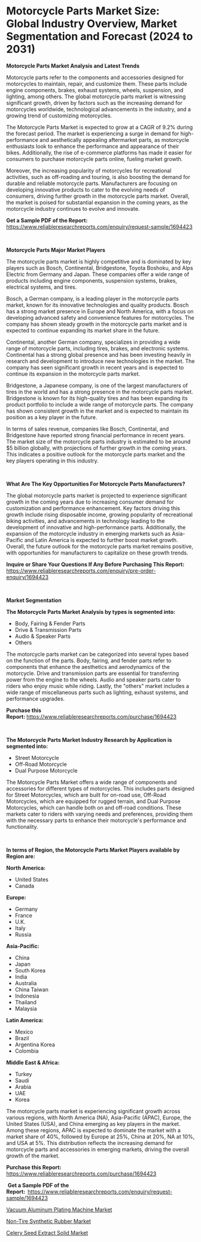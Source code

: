 <p><h1>Motorcycle Parts Market Size: Global Industry Overview, Market Segmentation and Forecast (2024 to 2031)</h1></p><p><strong>Motorcycle Parts Market Analysis and Latest Trends</strong></p>
<p><p>Motorcycle parts refer to the components and accessories designed for motorcycles to maintain, repair, and customize them. These parts include engine components, brakes, exhaust systems, wheels, suspension, and lighting, among others. The global motorcycle parts market is witnessing significant growth, driven by factors such as the increasing demand for motorcycles worldwide, technological advancements in the industry, and a growing trend of customizing motorcycles.</p><p>The Motorcycle Parts Market is expected to grow at a CAGR of 9.2% during the forecast period. The market is experiencing a surge in demand for high-performance and aesthetically appealing aftermarket parts, as motorcycle enthusiasts look to enhance the performance and appearance of their bikes. Additionally, the rise of e-commerce platforms has made it easier for consumers to purchase motorcycle parts online, fueling market growth.</p><p>Moreover, the increasing popularity of motorcycles for recreational activities, such as off-roading and touring, is also boosting the demand for durable and reliable motorcycle parts. Manufacturers are focusing on developing innovative products to cater to the evolving needs of consumers, driving further growth in the motorcycle parts market. Overall, the market is poised for substantial expansion in the coming years, as the motorcycle industry continues to evolve and innovate.</p></p>
<p><strong>Get a Sample PDF of the Report:&nbsp;</strong> <a href="https://www.reliableresearchreports.com/enquiry/request-sample/1694423">https://www.reliableresearchreports.com/enquiry/request-sample/1694423</a></p>
<p>&nbsp;</p>
<p><strong>Motorcycle Parts Major Market Players</strong></p>
<p><p>The motorcycle parts market is highly competitive and is dominated by key players such as Bosch, Continental, Bridgestone, Toyota Boshoku, and Alps Electric from Germany and Japan. These companies offer a wide range of products including engine components, suspension systems, brakes, electrical systems, and tires.</p><p>Bosch, a German company, is a leading player in the motorcycle parts market, known for its innovative technologies and quality products. Bosch has a strong market presence in Europe and North America, with a focus on developing advanced safety and convenience features for motorcycles. The company has shown steady growth in the motorcycle parts market and is expected to continue expanding its market share in the future.</p><p>Continental, another German company, specializes in providing a wide range of motorcycle parts, including tires, brakes, and electronic systems. Continental has a strong global presence and has been investing heavily in research and development to introduce new technologies in the market. The company has seen significant growth in recent years and is expected to continue its expansion in the motorcycle parts market.</p><p>Bridgestone, a Japanese company, is one of the largest manufacturers of tires in the world and has a strong presence in the motorcycle parts market. Bridgestone is known for its high-quality tires and has been expanding its product portfolio to include a wide range of motorcycle parts. The company has shown consistent growth in the market and is expected to maintain its position as a key player in the future.</p><p>In terms of sales revenue, companies like Bosch, Continental, and Bridgestone have reported strong financial performance in recent years. The market size of the motorcycle parts industry is estimated to be around $5 billion globally, with projections of further growth in the coming years. This indicates a positive outlook for the motorcycle parts market and the key players operating in this industry.</p></p>
<p>&nbsp;</p>
<p><strong>What Are The Key Opportunities For Motorcycle Parts Manufacturers?</strong></p>
<p><p>The global motorcycle parts market is projected to experience significant growth in the coming years due to increasing consumer demand for customization and performance enhancement. Key factors driving this growth include rising disposable income, growing popularity of recreational biking activities, and advancements in technology leading to the development of innovative and high-performance parts. Additionally, the expansion of the motorcycle industry in emerging markets such as Asia-Pacific and Latin America is expected to further boost market growth. Overall, the future outlook for the motorcycle parts market remains positive, with opportunities for manufacturers to capitalize on these growth trends.</p></p>
<p><strong>Inquire or Share Your Questions If Any Before Purchasing This Report:</strong> <a href="https://www.reliableresearchreports.com/enquiry/pre-order-enquiry/1694423">https://www.reliableresearchreports.com/enquiry/pre-order-enquiry/1694423</a></p>
<p>&nbsp;</p>
<p><strong>Market Segmentation</strong></p>
<p><strong>The Motorcycle Parts Market Analysis by types is segmented into:</strong></p>
<p><ul><li>Body, Fairing & Fender Parts</li><li>Drive & Transmission Parts</li><li>Audio & Speaker Parts</li><li>Others</li></ul></p>
<p><p>The motorcycle parts market can be categorized into several types based on the function of the parts. Body, fairing, and fender parts refer to components that enhance the aesthetics and aerodynamics of the motorcycle. Drive and transmission parts are essential for transferring power from the engine to the wheels. Audio and speaker parts cater to riders who enjoy music while riding. Lastly, the "others" market includes a wide range of miscellaneous parts such as lighting, exhaust systems, and performance upgrades.</p></p>
<p><strong>Purchase this Report:&nbsp;</strong><a href="https://www.reliableresearchreports.com/purchase/1694423">https://www.reliableresearchreports.com/purchase/1694423</a></p>
<p>&nbsp;</p>
<p><strong>The Motorcycle Parts Market Industry Research by Application is segmented into:</strong></p>
<p><ul><li>Street Motorcycle</li><li>Off-Road Motorcycle</li><li>Dual Purpose Motorcycle</li></ul></p>
<p><p>The Motorcycle Parts Market offers a wide range of components and accessories for different types of motorcycles. This includes parts designed for Street Motorcycles, which are built for on-road use, Off-Road Motorcycles, which are equipped for rugged terrain, and Dual Purpose Motorcycles, which can handle both on and off-road conditions. These markets cater to riders with varying needs and preferences, providing them with the necessary parts to enhance their motorcycle's performance and functionality.</p></p>
<p>&nbsp;</p>
<p><strong>In terms of Region, the Motorcycle Parts Market Players available by Region are:</strong></p>
<p>
    <p> <strong> North America: </strong>
        <ul>
            <li>United States</li>
            <li>Canada</li>
        </ul>
        </p> 
    <p> <strong> Europe: </strong>
        <ul>
            <li>Germany</li>
            <li>France</li>
            <li>U.K.</li>
            <li>Italy</li>
            <li>Russia</li>
        </ul>
        </p> 
    <p> <strong> Asia-Pacific: </strong>
        <ul>
            <li>China</li>
            <li>Japan</li>
            <li>South Korea</li>
            <li>India</li>
            <li>Australia</li>
            <li>China Taiwan</li>
            <li>Indonesia</li>
            <li>Thailand</li>
            <li>Malaysia</li>
        </ul>
        </p> 
    <p> <strong> Latin America: </strong>
        <ul>
            <li>Mexico</li>
            <li>Brazil</li>
            <li>Argentina Korea</li>
            <li>Colombia</li>
        </ul>
        </p> 
    <p> <strong> Middle East & Africa: </strong>
        <ul>
            <li>Turkey</li>
            <li>Saudi</li>
            <li>Arabia</li>
            <li>UAE</li>
            <li>Korea</li>
        </ul>
    </p>
    </p>
<p><p>The motorcycle parts market is experiencing significant growth across various regions, with North America (NA), Asia-Pacific (APAC), Europe, the United States (USA), and China emerging as key players in the market. Among these regions, APAC is expected to dominate the market with a market share of 40%, followed by Europe at 25%, China at 20%, NA at 10%, and USA at 5%. This distribution reflects the increasing demand for motorcycle parts and accessories in emerging markets, driving the overall growth of the market.</p></p>
<p><strong>Purchase this Report: </strong><a href="https://www.reliableresearchreports.com/purchase/1694423">https://www.reliableresearchreports.com/purchase/1694423</a></p>
<p>&nbsp;<strong>Get a Sample PDF of the Report:&nbsp;&nbsp;</strong><a href="https://www.reliableresearchreports.com/enquiry/request-sample/1694423">https://www.reliableresearchreports.com/enquiry/request-sample/1694423</a></p>
<p><strong></strong></p>
<p><p><a href="https://view.publitas.com/reportprime-1/vacuum-aluminum-plating-machine-market-insights-market-players-and-forecast-till-2030/">Vacuum Aluminum Plating Machine Market</a></p><p><a href="https://view.publitas.com/reportprime-1/non-tire-synthetic-rubber-market-share-market-new-trends-analysis-report-by-type-by-application-by-end-use-by-region-and-segment-forecasts-2023-2030/">Non-Tire Synthetic Rubber Market</a></p><p><a href="https://view.publitas.com/reportprime-1/celery-seed-extract-solid-market-research-report-provides-thorough-industry-overview-which-offers-an-in-depth-analysis-of-product-trends-and-new-market-divisions/">Celery Seed Extract Solid Market</a></p></p>